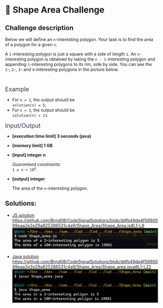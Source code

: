 # :large_blue_diamond: Shape Area Challenge

## Challenge description

<div class="markdown -arial"><p>Below we will define an <code>n</code>-interesting polygon. Your task is to find the area of a polygon for a given <code>n</code>.</p>
<p>A <code>1</code>-interesting polygon is just a square with a side of length <code>1</code>. An <code>n</code>-interesting polygon is obtained by taking the <code>n - 1</code>-interesting polygon and appending <code>1</code>-interesting polygons to its rim, side by side. You can see the <code>1</code>-, <code>2</code>-, <code>3</code>- and <code>4</code>-interesting polygons in the picture below.</p>
<p><img src="https://codesignal.s3.amazonaws.com/uploads/1664318501/area.png?raw=true" alt="" title="Examples"></p>
<p><span class="markdown--header" style="color:#2b3b52;font-size:1.4em">Example</span></p>
<ul>
<li>For <code>n = 2</code>, the output should be<br>
<code>solution(n) = 5</code>;</li>
<li>For <code>n = 3</code>, the output should be<br>
<code>solution(n) = 13</code>.</li>
</ul>
<p><span class="markdown--header" style="color:#2b3b52;font-size:1.4em">Input/Output</span></p>
<ul>
<li>
<p><strong>[execution time limit] 3 seconds (java)</strong></p>
</li>
<li>
<p><strong>[memory limit] 1 GB</strong></p>
</li>
<li>
<p><strong>[input] integer n</strong></p>
<p><em>Guaranteed constraints:</em><br>
<code>1 ≤ n &lt; 10<sup>4</sup></code>.</p>
</li>
<li>
<p><strong>[output] integer</strong></p>
<p>The area of the <code>n</code>-interesting polygon.</p>
</li>
</ul>
</div>

## Solutions:

- [JS solution](Shape_Area.js)
https://github.com/Brnd08/CodeSignalSolutions/blob/ddfb49de4f5890099eaa2e2e29a825286531c4a9/Shape_Area/Shape_Area.js#L1-L9
![JS Execution](shape_area_js.png)

- [Java solution](Shape_Area.java)
https://github.com/Brnd08/CodeSignalSolutions/blob/ddfb49de4f5890099eaa2e2e29a825286531c4a9/Shape_Area/Shape_area.java#L1-L22
![Java Execution](shape_area_java.png)

